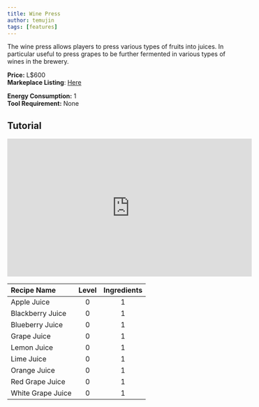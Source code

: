```yaml
---
title: Wine Press
author: temujin
tags: [features]
---
```

The wine press allows players to press various types of fruits into juices. In particular useful to press grapes to be further fermented in various types of wines in the brewery.

**Price:** L$600<br>
**Markeplace Listing**: [Here](https://marketplace.secondlife.com/p/SLC-Craftables-Wine-Press/23209769)<br>

**Energy Consumption:** 1<br>
**Tool Requirement:** None

## Tutorial
<iframe width="560" height="315" src="https://www.youtube.com/embed/Oax3HJfcWu4" title="YouTube video player" frameborder="0" allow="accelerometer; autoplay; clipboard-write; encrypted-media; gyroscope; picture-in-picture" allowfullscreen></iframe>

| Recipe Name       | Level | Ingredients |
|:------------------|:-----:|:-----------:|
| Apple Juice       |   0   |     1       |
| Blackberry Juice  |   0   |     1       |
| Blueberry Juice   |   0   |     1       |
| Grape Juice       |   0   |     1       |
| Lemon Juice       |   0   |     1       |
| Lime Juice        |   0   |     1       |
| Orange Juice      |   0   |     1       |
| Red Grape Juice   |   0   |     1       |
| White Grape Juice |   0   |     1       |


